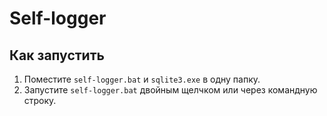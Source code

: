 # Self-logger

## Как запустить
1. Поместите `self-logger.bat` и `sqlite3.exe` в одну папку.
2. Запустите `self-logger.bat` двойным щелчком или через командную строку.